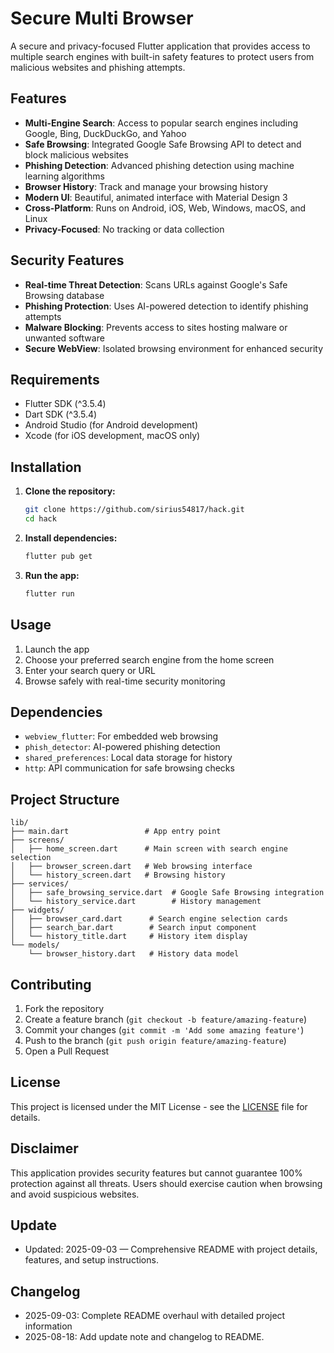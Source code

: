# Secure Multi Browser

A secure and privacy-focused Flutter application that provides access to multiple search engines with built-in safety features to protect users from malicious websites and phishing attempts.

## Features

- **Multi-Engine Search**: Access to popular search engines including Google, Bing, DuckDuckGo, and Yahoo
- **Safe Browsing**: Integrated Google Safe Browsing API to detect and block malicious websites
- **Phishing Detection**: Advanced phishing detection using machine learning algorithms
- **Browser History**: Track and manage your browsing history
- **Modern UI**: Beautiful, animated interface with Material Design 3
- **Cross-Platform**: Runs on Android, iOS, Web, Windows, macOS, and Linux
- **Privacy-Focused**: No tracking or data collection

## Security Features

- **Real-time Threat Detection**: Scans URLs against Google's Safe Browsing database
- **Phishing Protection**: Uses AI-powered detection to identify phishing attempts
- **Malware Blocking**: Prevents access to sites hosting malware or unwanted software
- **Secure WebView**: Isolated browsing environment for enhanced security

## Requirements

- Flutter SDK (^3.5.4)
- Dart SDK (^3.5.4)
- Android Studio (for Android development)
- Xcode (for iOS development, macOS only)

## Installation

1. **Clone the repository:**
   ```bash
   git clone https://github.com/sirius54817/hack.git
   cd hack
   ```

2. **Install dependencies:**
   ```bash
   flutter pub get
   ```

3. **Run the app:**
   ```bash
   flutter run
   ```

## Usage

1. Launch the app
2. Choose your preferred search engine from the home screen
3. Enter your search query or URL
4. Browse safely with real-time security monitoring

## Dependencies

- `webview_flutter`: For embedded web browsing
- `phish_detector`: AI-powered phishing detection
- `shared_preferences`: Local data storage for history
- `http`: API communication for safe browsing checks

## Project Structure

```
lib/
├── main.dart                 # App entry point
├── screens/
│   ├── home_screen.dart      # Main screen with search engine selection
│   ├── browser_screen.dart   # Web browsing interface
│   └── history_screen.dart   # Browsing history
├── services/
│   ├── safe_browsing_service.dart  # Google Safe Browsing integration
│   └── history_service.dart        # History management
├── widgets/
│   ├── browser_card.dart      # Search engine selection cards
│   ├── search_bar.dart        # Search input component
│   └── history_title.dart     # History item display
└── models/
    └── browser_history.dart   # History data model
```

## Contributing

1. Fork the repository
2. Create a feature branch (`git checkout -b feature/amazing-feature`)
3. Commit your changes (`git commit -m 'Add some amazing feature'`)
4. Push to the branch (`git push origin feature/amazing-feature`)
5. Open a Pull Request

## License

This project is licensed under the MIT License - see the [LICENSE](LICENSE) file for details.

## Disclaimer

This application provides security features but cannot guarantee 100% protection against all threats. Users should exercise caution when browsing and avoid suspicious websites.

## Update

- Updated: 2025-09-03 — Comprehensive README with project details, features, and setup instructions.

## Changelog

- 2025-09-03: Complete README overhaul with detailed project information
- 2025-08-18: Add update note and changelog to README.
